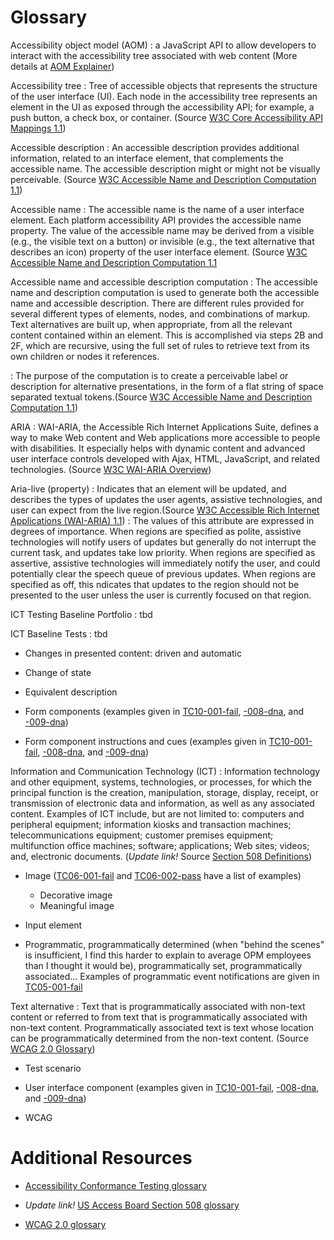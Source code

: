 # Glossary


Accessibility object model (AOM)
: a JavaScript API to allow developers to interact with the accessibility tree associated with web content (More details at [AOM Explainer](https://wicg.github.io/aom/explainer.html))

Accessibility tree
: Tree of accessible objects that represents the structure of the user interface (UI). Each node in the accessibility tree represents an element in the UI as exposed through the accessibility API; for example, a push button, a check box, or container. (Source [W3C Core Accessibility API Mappings 1.1](https://www.w3.org/TR/core-aam-1.1/#dfn-accessibility-tree))

Accessible description
: An accessible description provides additional information, related to an interface element, that complements the accessible name. The accessible description might or might not be visually perceivable. (Source [W3C Accessible Name and Description Computation 1.1](https://www.w3.org/TR/accname-1.1/#dfn-accessible-description))

Accessible name
: The accessible name is the name of a user interface element. Each platform accessibility API provides the accessible name property. The value of the accessible name may be derived from a visible (e.g., the visible text on a button) or invisible (e.g., the text alternative that describes an icon) property of the user interface element. (Source [W3C Accessible Name and Description Computation 1.1](https://www.w3.org/TR/accname-1.1/#dfn-accessible-name)

Accessible name and accessible description computation
: The accessible name and description computation is used to generate both the accessible name and accessible description. There are different rules provided for several different types of elements, nodes, and combinations of markup. Text alternatives are built up, when appropriate, from all the relevant content contained within an element. This is accomplished via steps 2B and 2F, which are recursive, using the full set of rules to retrieve text from its own children or nodes it references.

: The purpose of the computation is to create a perceivable label or description for alternative presentations, in the form of a flat string of space separated textual tokens.(Source [W3C Accessible Name and Description Computation 1.1](https://www.w3.org/TR/accname-1.1/#mapping_additional_nd))

ARIA
: WAI-ARIA, the Accessible Rich Internet Applications Suite, defines a way to make Web content and Web applications more accessible to people with disabilities. It especially helps with dynamic content and advanced user interface controls developed with Ajax, HTML, JavaScript, and related technologies. (Source [W3C WAI-ARIA Overview](https://www.w3.org/WAI/standards-guidelines/aria/))

Aria-live (property)
: Indicates that an element will be updated, and describes the types of updates the user agents, assistive technologies, and user can expect from the live region.(Source [W3C Accessible Rich Internet Applications (WAI-ARIA) 1.1](https://www.w3.org/TR/wai-aria-1.1/#aria-live))
: The values of this attribute are expressed in degrees of importance. When regions are specified as polite, assistive technologies will notify users of updates but generally do not interrupt the current task, and updates take low priority. When regions are specified as assertive, assistive technologies will immediately notify the user, and could potentially clear the speech queue of previous updates. When regions are specified as off, this ndicates that updates to the region should not be presented to the user unless the user is currently focused on that region.

ICT Testing Baseline Portfolio
: tbd

ICT Baseline Tests
: tbd

* Changes in presented content: driven and automatic
* Change of state

* Equivalent description

* Form components (examples given in [TC10-001-fail](https://section508coordinators.github.io/BaselineTestPages/testcases/TC10-001-fail.html), [-008-dna](https://section508coordinators.github.io/BaselineTestPages/testcases/TC10-008-dna.html), and [-009-dna](https://section508coordinators.github.io/BaselineTestPages/testcases/TC10-009-dna.html))
* Form component instructions and cues (examples given in [TC10-001-fail](https://section508coordinators.github.io/BaselineTestPages/testcases/TC10-001-fail.html), [-008-dna](https://section508coordinators.github.io/BaselineTestPages/testcases/TC10-008-dna.html), and [-009-dna](https://section508coordinators.github.io/BaselineTestPages/testcases/TC10-009-dna.html))

Information and Communication Technology (ICT)
: Information technology and other equipment, systems, technologies, or processes, for which the principal function is the creation, manipulation, storage, display, receipt, or transmission of electronic data and information, as well as any associated content. Examples of ICT include, but are not limited to: computers and peripheral equipment; information kiosks and transaction machines; telecommunications equipment; customer premises equipment; multifunction office machines; software; applications; Web sites; videos; and, electronic documents. (*Update link!* Source [Section 508 Definitions](https://beta.access-board.gov/ict/ch1e/#E103-Definitions))

* Image ([TC06-001-fail](https://section508coordinators.github.io/BaselineTestPages/testcases/TC06-001-fail.html) and [TC06-002-pass](https://section508coordinators.github.io/BaselineTestPages/testcases/TC06-002-pass.html) have a list of examples)
  * Decorative image
  * Meaningful image
* Input element

* Programmatic, programmatically determined (when "behind the scenes" is insufficient, I find this harder to explain to average OPM employees than I thought it would be), programmatically set, programmatically associated... Examples of programmatic event notifications are given in [TC05-001-fail](https://section508coordinators.github.io/BaselineTestPages/testcases/TC05-001-fail.html)

Text alternative
  : Text that is programmatically associated with non-text content or referred to from text that is programmatically associated with non-text content. Programmatically associated text is text whose location can be programmatically determined from the non-text content. (Source [WCAG 2.0 Glossary](https://www.w3.org/TR/WCAG20/#text-altdef))

* Test scenario

* User interface component (examples given in [TC10-001-fail](https://section508coordinators.github.io/BaselineTestPages/testcases/TC10-001-fail.html), [-008-dna](https://section508coordinators.github.io/BaselineTestPages/testcases/TC10-008-dna.html), and [-009-dna](https://section508coordinators.github.io/BaselineTestPages/testcases/TC10-009-dna.html))

* WCAG

# Additional Resources
- [Accessibility Conformance Testing glossary](https://act-rules.github.io/glossary/)

- *Update link!* [US Access Board Section 508 glossary](https://beta.access-board.gov/ict/ch1e/#E103.4)

- [WCAG 2.0 glossary](https://www.w3.org/TR/WCAG20/#glossary)